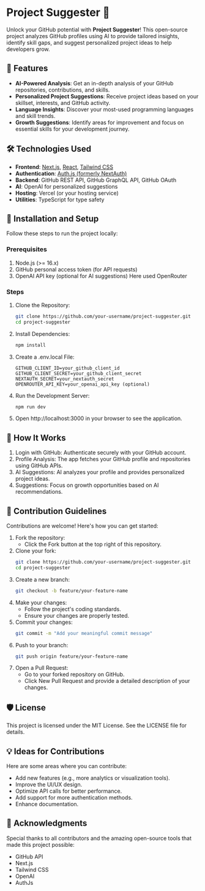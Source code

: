 <!-- GitAds-Verify: A7L4S24XYMEHSMZ42B936IZWYPZ4Z4QX -->
# Project Suggester 🎯

Unlock your GitHub potential with **Project Suggester**! This open-source project analyzes GitHub profiles using AI to provide tailored insights, identify skill gaps, and suggest personalized project ideas to help developers grow.

## 🌟 Features

- **AI-Powered Analysis**: Get an in-depth analysis of your GitHub repositories, contributions, and skills.
- **Personalized Project Suggestions**: Receive project ideas based on your skillset, interests, and GitHub activity.
- **Language Insights**: Discover your most-used programming languages and skill trends.
- **Growth Suggestions**: Identify areas for improvement and focus on essential skills for your development journey.

## 🛠️ Technologies Used

- **Frontend**: [Next.js](https://nextjs.org/), [React](https://reactjs.org/), [Tailwind CSS](https://tailwindcss.com/)
- **Authentication**: [Auth.js (formerly NextAuth)](https://authjs.dev/)
- **Backend**: GitHub REST API, GitHub GraphQL API, GitHub OAuth
- **AI**: OpenAI for personalized suggestions
- **Hosting**: Vercel (or your hosting service)
- **Utilities**: TypeScript for type safety

## 🚀 Installation and Setup

Follow these steps to run the project locally:

### Prerequisites

1. Node.js (>= 16.x)
2. GitHub personal access token (for API requests)
3. OpenAI API key (optional for AI suggestions) Here used OpenRouter

### Steps

1. Clone the Repository:

   ```bash
   git clone https://github.com/your-username/project-suggester.git
   cd project-suggester
   ```
2. Install Dependencies:
    ```bash
    npm install
    ```

3. Create a .env.local File:

    ```plaintext
    GITHUB_CLIENT_ID=your_github_client_id
    GITHUB_CLIENT_SECRET=your_github_client_secret
    NEXTAUTH_SECRET=your_nextauth_secret
    OPENROUTER_API_KEY=your_openai_api_key (optional)
    ```
4. Run the Development Server:

    ```bash
    npm run dev
    ```

5.  Open http://localhost:3000 in your browser to see the application.

## 🧩 How It Works
1. Login with GitHub: Authenticate securely with your GitHub account.
2. Profile Analysis: The app fetches your GitHub profile and repositories using GitHub APIs.
3. AI Suggestions: AI analyzes your profile and provides personalized project ideas.
4. Suggestions: Focus on growth opportunities based on AI recommendations.

## 🤝 Contribution Guidelines
Contributions are welcome! Here's how you can get started:
1. Fork the repository:
   - Click the Fork button at the top right of this repository.
2. Clone your fork:
    ```bash
    git clone https://github.com/your-username/project-suggester.git
    cd project-suggester
    ```
3. Create a new branch:
   ```bash
   git checkout -b feature/your-feature-name
   ```
4. Make your changes:
   - Follow the project's coding standards.
   - Ensure your changes are properly tested.
5. Commit your changes:
    ```bash
    git commit -m "Add your meaningful commit message"
    ```
6. Push to your branch:
   ```bash
   git push origin feature/your-feature-name
    ```
7. Open a Pull Request:
   - Go to your forked repository on GitHub.
   - Click New Pull Request and provide a detailed description of your changes.

## 🛡️ License
This project is licensed under the MIT License. See the LICENSE file for details.

## 💡 Ideas for Contributions
Here are some areas where you can contribute:
- Add new features (e.g., more analytics or visualization tools).
- Improve the UI/UX design.
- Optimize API calls for better performance.
- Add support for more authentication methods.
- Enhance documentation.

## 🙌 Acknowledgments
Special thanks to all contributors and the amazing open-source tools that made this project possible:
- GitHub API
- Next.js
- Tailwind CSS
- OpenAI
- AuthJs



